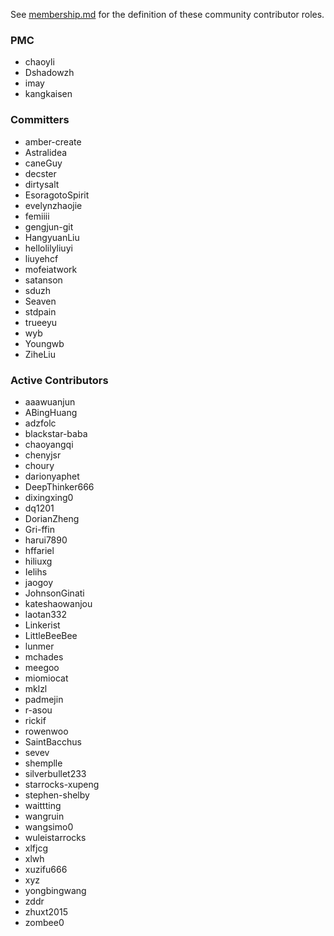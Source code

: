 ﻿See [membership.md](https://github.com/StarRocks/starrocks/blob/main/community/membership.md) for the definition of these community contributor roles.

### PMC
- chaoyli
- Dshadowzh
- imay
- kangkaisen

### Committers
- amber-create
- Astralidea
- caneGuy
- decster
- dirtysalt
- EsoragotoSpirit
- evelynzhaojie
- femiiii
- gengjun-git
- HangyuanLiu
- hellolilyliuyi
- liuyehcf
- mofeiatwork
- satanson
- sduzh
- Seaven
- stdpain
- trueeyu
- wyb
- Youngwb
- ZiheLiu

### Active Contributors
- aaawuanjun
- ABingHuang
- adzfolc
- blackstar-baba
- chaoyangqi
- chenyjsr
- choury
- darionyaphet
- DeepThinker666
- dixingxing0
- dq1201
- DorianZheng
- Gri-ffin
- harui7890
- hffariel
- hiliuxg
- Ielihs
- jaogoy
- JohnsonGinati
- kateshaowanjou
- laotan332
- Linkerist
- LittleBeeBee
- lunmer
- mchades
- meegoo
- miomiocat
- mklzl
- padmejin
- r-asou
- rickif
- rowenwoo
- SaintBacchus
- sevev
- shemplle
- silverbullet233
- starrocks-xupeng
- stephen-shelby
- waittting
- wangruin
- wangsimo0
- wuleistarrocks
- xlfjcg
- xlwh
- xuzifu666
- xyz
- yongbingwang
- zddr
- zhuxt2015
- zombee0


